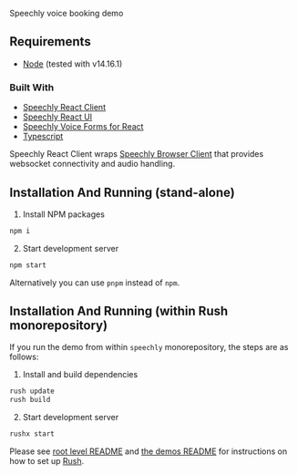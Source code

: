 Speechly voice booking demo

## Requirements

* [Node](https://nodejs.org/) (tested with v14.16.1)

### Built With

* [Speechly React Client](https://www.npmjs.com/package/@speechly/react-client)
* [Speechly React UI](https://www.npmjs.com/package/@speechly/react-ui)
* [Speechly Voice Forms for React](https://www.npmjs.com/package/@speechly/react-voice-forms)
* [Typescript](https://www.typescriptlang.org/)

Speechly React Client wraps [Speechly Browser Client](https://www.npmjs.com/package/@speechly/react-voice-forms/browser-client) that provides websocket connectivity and audio handling.

## Installation And Running (stand-alone)

1. Install NPM packages

```bash
npm i
```

2. Start development server

```bash
npm start
```

Alternatively you can use `pnpm` instead of `npm`.

## Installation And Running (within Rush monorepository)

If you run the demo from within `speechly` monorepository, the steps are as follows:

1. Install and build dependencies

```bash
rush update
rush build
```

2. Start development server

```bash
rushx start
```

Please see [root level README](../../README.md#how-to-use-this-repository) and [the demos README](../README.md)
for instructions on how to set up [Rush](https://rushjs.io/).
